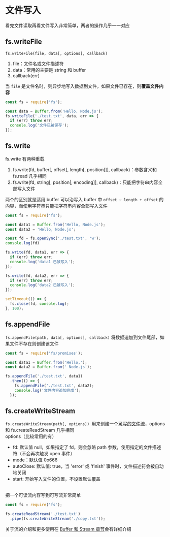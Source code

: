 # 文件写入

看完文件读取再看文件写入非常简单，两者的操作几乎一一对应
<a name="YmMXQ"></a>
## fs.writeFile
`fs.writeFile(file, data[, options], callback)`

1. file：文件名或文件描述符
1. data：常用的主要是 string 和 buffer
1. callback(err)

当 `file` 是文件名时，则异步地写入数据到文件，如果文件已存在，则**覆盖文件内容**
```javascript
const fs = require('fs');

const data = Buffer.from('Hello, Node.js');
fs.writeFile('./test.txt', data, err => {
  if (err) throw err;
  console.log('文件已被保存');
});
```
<a name="A7oBF"></a>
## fs.write
fs.write 有两种重载

1. fs.write(fd, buffer[, offset[, length[, position]]], callback)：参数含义和 fs.read 几乎相同
1. fs.write(fd, string[, position[, encoding]], callback)：只能把字符串内容全部写入文件

两个的区别就是适用 buffer 可以治写入 buffer 中 `offset ~ length + offset` 的内容，而使用字符串只能把字符串内容全部写入文件
```javascript
const fs = require('fs');

const data1 = Buffer.from('Hello, Node.js');
const data2 = 'Hello, Node.js';

const fd = fs.openSync('./test.txt', 'w');
console.log(fd)

fs.write(fd, data1, err => {
  if (err) throw err;
  console.log('data1 已被写入');
});

fs.write(fd, data2, err => {
  if (err) throw err;
  console.log('data2 已被写入');
});

setTimeout(() => {
  fs.close(fd, console.log);
}, 100);
```
<a name="ICTZC"></a>
## fs.appendFile
`fs.appendFile(path, data[, options], callback)` 将数据追加到文件尾部，如果文件不存在则创建该文件
```javascript
const fs = require('fs/promises');

const data1 = Buffer.from('Hello,');
const data2 = Buffer.from(' Node.js');

fs.appendFile('./test.txt', data1)
  .then(() => {
    fs.appendFile('./test.txt', data2);
    console.log('文件内容追加完成');
  });
```
<a name="ReRu2"></a>
## fs.createWriteStream
`fs.createWriteStream(path[, options]) `用来创建一个[可写的文件流](https://www.yuque.com/sunluyong/node/writable)，options 和 fs.createReadStream 几乎相同<br />options（比较常用的有）

- fd: 默认值 null，如果指定了 fd，则会忽略 path 参数，使用指定的文件描述符（不会再次触发 open 事件）
- mode：默认值 0o666
- autoClose: 默认值: true，当 'error' 或 'finish' 事件时，文件描述符会被自动地关闭
- start: 开始写入文件的位置，不设置默认覆盖


<br />把一个可读流内容写到可写流非常简单
```javascript
const fs = require('fs');

fs.createReadStream('./test.txt')
  .pipe(fs.createWriteStream('./copy.txt'));
```
关于流的介绍和更多使用在 [Buffer 和 Stream 章节](https://www.yuque.com/sunluyong/node/stream)会有详细介绍
